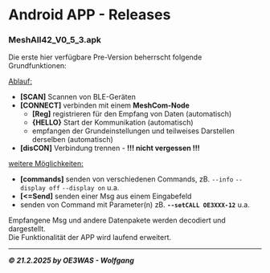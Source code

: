 # Android APP - Releases

### MeshAll42_V0_5_3.apk
Die erste hier verfügbare Pre-Version beherrscht folgende Grundfunktionen:

<ins>Ablauf:</ins>  
* **[SCAN]** Scannen von BLE-Geräten
* **[CONNECT]** verbinden mit einem **MeshCom-Node**
  * **[Reg]** registrieren für den Empfang von Daten (automatisch)
  * **{HELLO}** Start der Kommunikation (automatisch)
  * empfangen der Grundeinstellungen und teilweises Darstellen derselben (automatisch)
* **[disCON]** Verbindung trennen - **!!! nicht vergessen !!!**

<ins>weitere Möglichkeiten:</ins>
* **[commands]** senden von verschiedenen Commands, zB. `--info` `--display off` `--display on` u.a.
* **[<=Send]** senden einer Msg aus einem Eingabefeld
* senden von Command mit Parameter(n) zB. **`--setCALL OE3XXX-12`** u.a.

Empfangene Msg und andere Datenpakete werden decodiert und dargestellt.  
Die Funktionalität der APP wird laufend erweitert.

___
***:copyright: 21.2.2025 by OE3WAS - Wolfgang***
